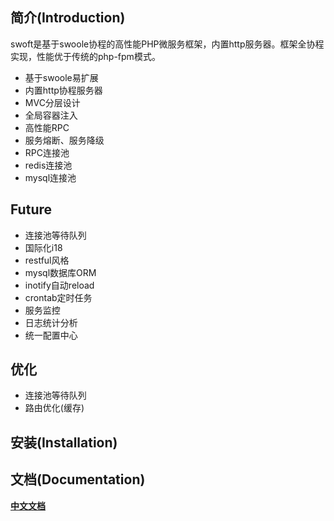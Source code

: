 简介(Introduction)
------------
swoft是基于swoole协程的高性能PHP微服务框架，内置http服务器。框架全协程实现，性能优于传统的php-fpm模式。

- 基于swoole易扩展
- 内置http协程服务器
- MVC分层设计
- 全局容器注入
- 高性能RPC
- 服务熔断、服务降级
- RPC连接池
- redis连接池
- mysql连接池

## Future
- 连接池等待队列
- 国际化i18
- restful风格
- mysql数据库ORM
- inotify自动reload
- crontab定时任务
- 服务监控
- 日志统计分析
- 统一配置中心



优化
------------

- 连接池等待队列
- 路由优化(缓存)


安装(Installation)
------------


文档(Documentation)
-------------
[**中文文档**](https://stelin.gitbooks.io/swoft)
